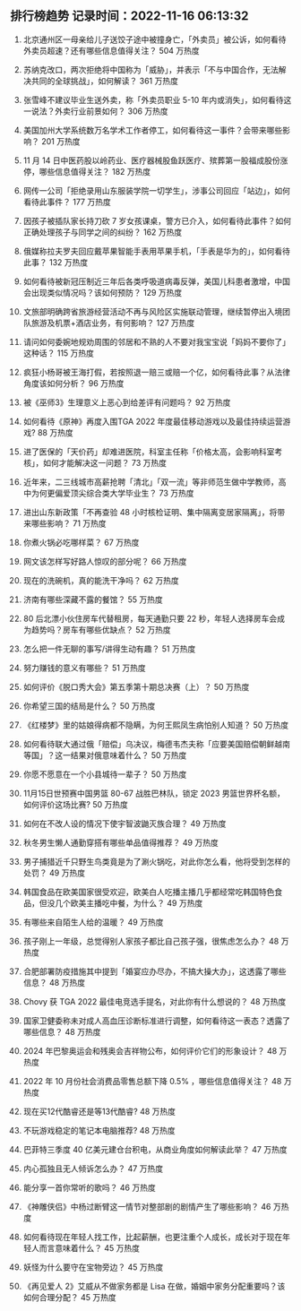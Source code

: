 
## 排行榜趋势 记录时间：2022-11-16 06:13:32
  
  1. 北京通州区一母亲给儿子送饺子途中被撞身亡，「外卖员」被公诉，如何看待外卖员超速？还有哪些信息值得关注？ 504 万热度
    
  2. 苏纳克改口，两次拒绝将中国称为「威胁」，并表示「不与中国合作，无法解决共同的全球挑战」，如何解读？ 361 万热度
    
  3. 张雪峰不建议毕业生送外卖，称「外卖员职业 5-10 年内或消失」，如何看待这一说法？外卖行业前景如何？ 306 万热度
    
  4. 美国加州大学系统数万名学术工作者停工，如何看待这一事件？会带来哪些影响？ 201 万热度
    
  5. 11 月 14 日中医药股以岭药业、医疗器械股鱼跃医疗、殡葬第一股福成股份涨停，哪些信息值得关注？ 182 万热度
    
  6. 网传一公司「拒绝录用山东服装学院一切学生」，涉事公司回应「站边」，如何看待此事件？ 177 万热度
    
  7. 因孩子被插队家长持刀砍 7 岁女孩课桌，警方已介入，如何看待此事件？如何正确处理孩子与同学之间的纠纷？ 162 万热度
    
  8. 俄媒称拉夫罗夫回应戴苹果智能手表用苹果手机，「手表是华为的」，如何看待此事？ 132 万热度
    
  9. 如何看待被新冠压制近三年后各类呼吸道病毒反弹，美国儿科患者激增，中国会出现类似情况吗？该如何预防？ 129 万热度
    
  10. 文旅部明确跨省旅游经营活动不再与风险区实施联动管理，继续暂停出入境团队旅游及机票+酒店业务，有何影响？ 127 万热度
    
  11. 请问如何委婉地规劝周围的邻居和不熟的人不要对我宝宝说「妈妈不要你了」这种话？ 115 万热度
    
  12. 疯狂小杨哥被王海打假，若按照退一赔三或赔一个亿，如何看待此事？从法律角度该如何分析？ 96 万热度
    
  13. 被《巫师3》生理意义上恶心到给差评有问题吗？ 92 万热度
    
  14. 如何看待《原神》再度入围TGA 2022 年度最佳移动游戏以及最佳持续运营游戏? 88 万热度
    
  15. 进了医保的「天价药」却难进医院，科室主任称「价格太高，会影响科室考核」，如何才能解决这一问题？ 73 万热度
    
  16. 近年来，二三线城市高薪抢聘「清北」「双一流」等非师范生做中学教师，高中为何更偏爱顶尖综合类大学毕业生？ 73 万热度
    
  17. 进出山东新政策「不再查验 48 小时核检证明、集中隔离变居家隔离」，将带来哪些影响？ 71 万热度
    
  18. 你煮火锅必吃哪样菜？ 67 万热度
    
  19. 网文该怎样写好路人惊叹的部分呢？ 66 万热度
    
  20. 现在的洗碗机，真的能洗干净吗？ 62 万热度
    
  21. 济南有哪些深藏不露的餐馆？ 55 万热度
    
  22. 80 后北漂小伙住房车代替租房，每天通勤只要 22 秒，年轻人选择房车会成为趋势吗？房车有哪些优缺点？ 52 万热度
    
  23. 怎么把一件无聊的事写/讲得生动有趣？ 51 万热度
    
  24. 努力赚钱的意义有哪些？ 51 万热度
    
  25. 如何评价《脱口秀大会》第五季第十期总决赛（上）？ 50 万热度
    
  26. 你希望三国的结局是什么？ 50 万热度
    
  27. 《红楼梦》里的姑娘得病都不隐瞒，为何王熙凤生病怕别人知道？ 50 万热度
    
  28. 如何看待联大通过俄「赔偿」乌决议，梅德韦杰夫称「应要美国赔偿朝鲜越南等国」？这一结果对俄意味着什么？ 50 万热度
    
  29. 你愿不愿意在一个小县城待一辈子？ 50 万热度
    
  30. 11月15日世预赛中国男篮 80-67 战胜巴林队，锁定 2023 男篮世界杯名额，如何评价这场比赛? 50 万热度
    
  31. 如何在不改人设的情况下使宇智波鼬灭族合理？ 49 万热度
    
  32. 秋冬男生懒人通勤穿搭有哪些单品值得推荐？ 49 万热度
    
  33. 男子捕猎近千只野生鸟类竟是为了涮火锅吃，对此你怎么看，他将受到怎样的处罚？ 49 万热度
    
  34. 韩国食品在欧美国家很受欢迎，欧美白人吃播主播几乎都经常吃韩国特色食品，但没几个欧美主播吃中餐，为什么？ 49 万热度
    
  35. 有哪些来自陌生人给的温暖？ 49 万热度
    
  36. 孩子刚上一年级，总觉得别人家孩子都比自己孩子强，很焦虑怎么办？ 48 万热度
    
  37. 合肥部署防疫措施其中提到「婚宴应办尽办，不搞大操大办」，这透露了哪些信息？ 48 万热度
    
  38. Chovy 获 TGA 2022 最佳电竞选手提名，对此你有什么想说的？ 48 万热度
    
  39. 国家卫健委称未对成人高血压诊断标准进行调整，如何看待这一表态？透露了哪些信息？ 48 万热度
    
  40. 2024 年巴黎奥运会和残奥会吉祥物公布，如何评价它们的形象设计？ 48 万热度
    
  41. 2022 年 10 月份社会消费品零售总额下降 0.5% ，哪些信息值得关注？ 48 万热度
    
  42. 现在买12代酷睿还是等13代酷睿? 48 万热度
    
  43. 不玩游戏稳定的笔记本电脑推荐? 48 万热度
    
  44. 巴菲特三季度 40 亿美元建仓台积电，从商业角度如何解读此举？ 47 万热度
    
  45. 内心孤独且无人倾诉怎么办？ 47 万热度
    
  46. 能分享一首你常听的歌吗？ 46 万热度
    
  47. 《神雕侠侣》中杨过断臂这一情节对整部剧的剧情产生了哪些影响？ 46 万热度
    
  48. 如何看待现在年轻人找工作，比起薪酬，也更注重个人成长，成长对于现在年轻人而言意味着什么？ 45 万热度
    
  49. 妖怪为什么要守在宝物旁边？ 45 万热度
    
  50. 《再见爱人 2》艾威从不做家务都是 Lisa 在做，婚姻中家务分配重要吗？该如何合理分配？ 45 万热度
    